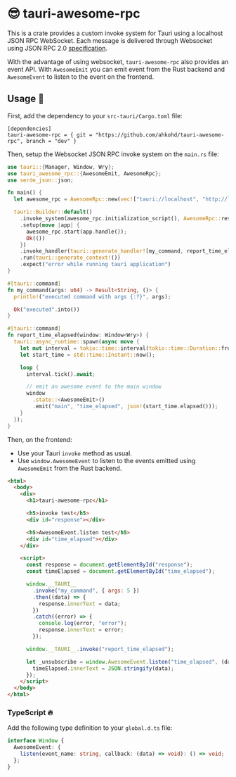 # 😎 tauri-awesome-rpc

This is a crate provides a custom invoke system for Tauri using a localhost JSON RPC WebSocket.
Each message is delivered through Websocket using JSON RPC 2.0 [specification](https://www.jsonrpc.org/specification).

With the advantage of using websocket, `tauri-awesome-rpc` also provides an event API. With `AwesomeEmit` you can emit event from the Rust backend and `AwesomeEvent` to listen to the event on the frontend.

## Usage 🔧

First, add the dependency to your `src-tauri/Cargo.toml` file:

```
[dependencies]
tauri-awesome-rpc = { git = "https://github.com/ahkohd/tauri-awesome-rpc", branch = "dev" }
```

Then, setup the Websocket JSON RPC invoke system on the `main.rs` file:

```rust
use tauri::{Manager, Window, Wry};
use tauri_awesome_rpc::{AwesomeEmit, AwesomeRpc};
use serde_json::json;

fn main() {
  let awesome_rpc = AwesomeRpc::new(vec!["tauri://localhost", "http://localhost:*"]);

  tauri::Builder::default()
    .invoke_system(awesome_rpc.initialization_script(), AwesomeRpc::responder())
    .setup(move |app| {
      awesome_rpc.start(app.handle());
      Ok(())
    })
    .invoke_handler(tauri::generate_handler![my_command, report_time_elapsed])
    .run(tauri::generate_context!())
    .expect("error while running tauri application")
}

#[tauri::command]
fn my_command(args: u64) -> Result<String, ()> {
  println!("executed command with args {:?}", args);

  Ok("executed".into())
}

#[tauri::command]
fn report_time_elapsed(window: Window<Wry>) {
  tauri::async_runtime::spawn(async move {
    let mut interval = tokio::time::interval(tokio::time::Duration::from_millis(250));
    let start_time = std::time::Instant::now();

    loop {
      interval.tick().await;

      // emit an awesome event to the main window
      window
        .state::<AwesomeEmit>()
        .emit("main", "time_elapsed", json!(start_time.elapsed()));
    }
  });
}
```

Then, on the frontend:

- Use your Tauri `invoke` method as usual.
- Use `window.AwesomeEvent` to listen to the events emitted using `AwesomeEmit` from the Rust backend.

```html
<html>
  <body>
    <div>
      <h1>tauri-awesome-rpc</h1>

      <h5>invoke test</h5>
      <div id="response"></div>

      <h5>AwesomeEvent.listen test</h5>
      <div id="time_elapsed"></div>
    </div>

    <script>
      const response = document.getElementById("response");
      const timeElapsed = document.getElementById("time_elapsed");

      window.__TAURI__
        .invoke("my_command", { args: 5 })
        .then((data) => {
          response.innerText = data;
        })
        .catch((error) => {
          console.log(error, "error");
          response.innerText = error;
        });

      window.__TAURI__.invoke("report_time_elapsed");

      let _unsubscribe = window.AwesomeEvent.listen("time_elapsed", (data) => {
        timeElapsed.innerText = JSON.stringify(data);
      });
    </script>
  </body>
</html>
```

### TypeScript 🔥

Add the following type definition to your `global.d.ts` file:

```typescript
interface Window {
  AwesomeEvent: {
    listen(event_name: string, callback: (data) => void): () => void;
  };
}
```
